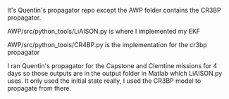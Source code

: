 It's Quentin's propagator repo except the AWP folder contains the CR3BP propagator.

AWP/src/python_tools/LiAISON.py is where I implemented my EKF

AWP/src/python_tools/CR4BP.py is the implementation for the cr3bp propagator

I ran Quentin's propagator for the Capstone and Clemtine missions for 4 days so those outputs are in the output folder in Matlab which LiAISON.py uses. It only used the initial state really, I used the CR3BP model to propagate from there.
